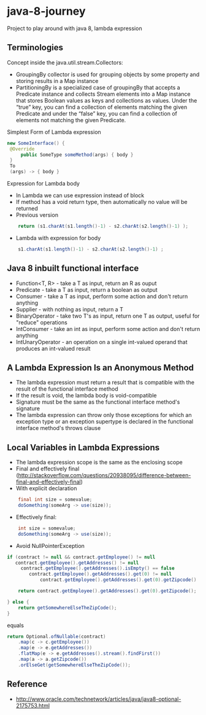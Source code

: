 # java-8-journey 
Project to play around with java 8, lambda expression

## Terminologies
Concept inside the java.util.stream.Collectors:
* GroupingBy collector is used for grouping objects by some property and storing results in a Map instance
* PartitioningBy is a specialized case of groupingBy that accepts a Predicate instance and collects Stream elements into a Map instance that stores Boolean values as keys and collections as values. Under the “true” key, you can find a collection of elements matching the given Predicate and under the “false” key, you can find a collection of elements not matching the given Predicate.

Simplest Form of Lambda expression

```java
new SomeInterface() {  
 @Override  
     public SomeType someMethod(args) { body }  
 }
 To
 (args) -> { body }
```

Expression for Lambda body
* In Lambda we can use expression instead of block
* If method has a void return type, then automatically no value will be returned
* Previous version

```java
	return (s1.charAt(s1.length()-1) - s2.charAt(s2.length()-1) );
```

* Lambda with expression for body

```java
	s1.charAt(s1.length()-1) - s2.charAt(s2.length()-1) ;
```

## Java 8 inbuilt functional interface
* Function<T, R> - take a T as input, return an R as ouput
* Predicate<T> - take a T as input, return a boolean as output
* Consumer<T> - take a T as input, perform some action and don't return anything
* Supplier<T> - with nothing as input, return a T
* BinaryOperator<T> - take two T's as input, return one T as output, useful for "reduce" operations
* IntConsumer - take an int as input, perform some action and don't return anything
* IntUnaryOperator - an operation on a single int-valued operand that produces an int-valued result

## A Lambda Expression Is an Anonymous Method
* The lambda expression must return a result that is compatible with the result of the functional interface method
* If the result is void, the lambda body is void-compatible
* Signature must be the same as the functional interface method's signature
* The lambda expression can throw only those exceptions for which an exception type or an exception supertype is declared in the functional interface method's throws clause

## Local Variables in Lambda Expressions
* The lambda expression scope is the same as the enclosing scope
* Final and effectively final (http://stackoverflow.com/questions/20938095/difference-between-final-and-effectively-final)
* With explicit declaration 

```java
	final int size = somevalue;
	doSomething(someArg -> use(size));
```

* Effectively final:

```java
	int size = somevalue;
	doSomething(someArg -> use(size));
```

* Avoid NullPointerException

```java  
if (contract != null && contract.getEmployee() != null
   contract.getEmployee().getAddresses() != null
     contract.getEmployee().getAddresses().isEmpty() == false
        contract.getEmployee().getAddresses().get(0) != null
            contract.getEmployee().getAddresses().get(0).getZipcode() != null) {

    return contract.getEmployee().getAddresses().get(0).getZipcode();

} else {
    return getSomewhereElseTheZipCode();
}
```

equals

```java
return Optional.ofNullable(contract)
    .map(c -> c.getEmployee())
    .map(e -> e.getAddresses())
    .flatMap(e -> e.getAddresses().stream().findFirst())
    .map(a -> a.getZipcode())
    .orElseGet(getSomewhereElseTheZipCode());
```

## Reference 
- http://www.oracle.com/technetwork/articles/java/java8-optional-2175753.html
